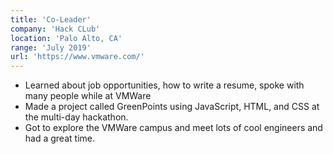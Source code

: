 ```yaml
---
title: 'Co-Leader'
company: 'Hack CLub'
location: 'Palo Alto, CA'
range: 'July 2019'
url: 'https://www.vmware.com/'
---
```


- Learned about job opportunities, how to write a resume, spoke with many people while at VMWare
- Made a project called GreenPoints using JavaScript, HTML, and CSS at the multi-day hackathon.
- Got to explore the VMWare campus and meet lots of cool engineers and had a great time.
